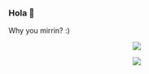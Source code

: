 ### Hola 👋

Why you mirrin? :)

<p align="center">
<a href="https://github.com/chrisdeleonn/github-readme-stats">
  <img src="https://github-readme-stats.vercel.app/api/top-langs/?username=chrisdeleonn&layout=compact&theme=algolia" />
</a>
</p>

<p align="center">
<a href='https://www.codewars.com/users/chrisdeleonn/badges/large'>
<img src='https://www.codewars.com/users/chrisdeleonn/badges/large'/>
</p>
